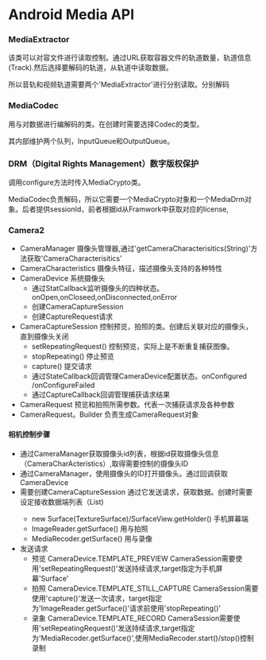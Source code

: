 # Android Media API

### MediaExtractor

该类可以对容文件进行读取控制。通过URL获取容器文件的轨道数量，轨道信息(Track).然后选择要解码的轨道，从轨道中读取数据。

所以音轨和视频轨道需要两个'MediaExtractor'进行分别读取。分别解码

### MediaCodec

用与对数据进行编解码的类。在创建时需要选择Codec的类型。

其内部维护两个队列，InputQueue和OutputQueue。

### DRM（Digital Rights Management）数字版权保护

调用configure方法时传入MediaCrypto类。

MediaCodec负责解码，所以它需要一个MediaCrypto对象和一个MediaDrm对象。后者提供sessionId，前者根据id从Framwork中获取对应的license,

### Camera2

* CameraManager 摄像头管理器,通过'getCameraCharacterisitics(String)'方法获取'CameraCharacterisitics'
* CameraCharacteristics 摄像头特征，描述摄像头支持的各种特性
* CameraDevice 系统摄像头
    * 通过StatCallback监听摄像头的四种状态。onOpen,onCloseed,onDisconnected,onError
    * 创建CameraCaptureSession
    * 创建CaptureRequest请求
* CameraCaptureSession 控制预览，拍照的类。创建后关联对应的摄像头，直到摄像头关闭
    * setRepeatingRequest() 控制预览，实际上是不断重复捕获图像。
    * stopRepeating() 停止预览
    * capture() 提交请求
    * 通过StateCallback回调管理CameraDevice配置状态。onConfigured /onConfigureFailed
    * 通过CaptureCallback回调管理捕获请求结果
* CameraRequest 预览和拍照所需参数。代表一次捕获请求及各种参数
* CameraRequest。Builder 负责生成CameraRequest对象

#### 相机控制步骤
* 通过CameraManager获取摄像头id列表，根据id获取摄像头信息（CameraCharActeristics）,取得需要控制的摄像头ID
* 通过CameraManager，使用摄像头的ID打开摄像头。通过回调获取CameraDevice
* 需要创建CameraCaptureSession 通过它发送请求，获取数据。创建时需要设定接收数据端列表（List<Surface>) 
    * new Surface(TextureSurface)/SurfaceView.getHolder()  手机屏幕端
    * ImageReader.getSurface()  用与拍照
    * MediaRecoder.getSurface() 用与录像 
* 发送请求
    * 预览 CameraDevice.TEMPLATE_PREVIEW CameraSession需要使用'setRepeatingRequest()'发送持续请求,target指定为手机屏幕'Surface'
    * 拍照 CameraDevice.TEMPLATE_STILL_CAPTURE  CameraSession需要使用'capture()'发送一次请求，target指定为'ImageReader.getSurface()'请求前使用'stopRepeating()'
    * 录象 CameraDevice.TEMPLATE_RECORD CameraSession需要使用'setRepeatingRequest()'发送持续请求,target指定为'MediaRecoder.getSurface()',使用MediaRecoder.start()/stop()控制录制
    
